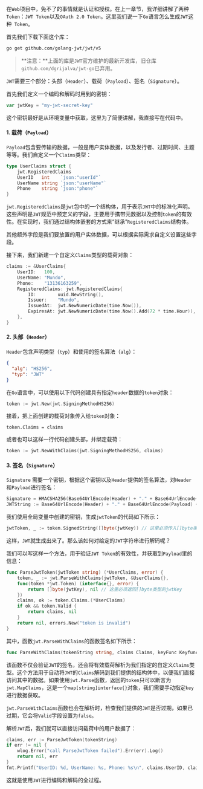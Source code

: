 在`Web`项目中，免不了的事情就是认证和授权。在上一章节，我详细讲解了两种`Token`：`JWT Token`以及`OAuth 2.0 Token`。这里我们说一下`Go`语言怎么生成`JWT`这种` Token`。

首先我们下载下面这个库：

```sh
go get github.com/golang-jwt/jwt/v5
```

> **注意：**上面的库是`JWT`官方维护的最新开发库，旧仓库`github.com/dgrijalva/jwt-go`已弃用。

`JWT`需要三个部分：头部（`Header`）、载荷（`Payload`）、签名（`Signature`）。

首先我们定义一个编码和解码时用到的密钥：

```go
var jwtKey = "my-jwt-secret-key"
```

这个密钥最好是从环境变量中获取，这里为了简便讲解，我直接写在代码中。

#### 1. 载荷（`Payload`）

`Payload`包含要传输的数据，一般是用户实体数据，以及发行者、过期时间、主题等等。我们自定义一个`Claims`类型：

```go
type UserClaims struct {
	jwt.RegisteredClaims
	UserID   int    `json:"userId"`
	UserName string `json:"userName"`
	Phone    string `json:"phone"`
}
```

`jwt.RegisteredClaims`是`jwt`包中的一个结构体，用于表示`JWT`中的标准化声明。这些声明是`JWT`规范中预定义的字段，主要用于携带元数据以及控制`token`的有效性。在实现时，我们通过结构体嵌套的方式来“继承”`RegisteredClaims`结构体。

其他额外字段是我们要放置的用户实体数据，可以根据实际需求自定义设置这些字段。

接下来，我们新建一个自定义`Claims`类型的载荷对象：

```go
claims := &UserClaims{
	UserID:   100,
	UserName: "Mundo",
	Phone:    "13136163259",
	RegisteredClaims: jwt.RegisteredClaims{
		ID:        uuid.NewString(),                                   // 设置jti，标识每个jwt
		Issuer:    "Mundo",                                            // 设置发行者iss
		IssuedAt:  jwt.NewNumericDate(time.Now()),                     // 设置创建时间iat
		ExpiresAt: jwt.NewNumericDate(time.Now().Add(72 * time.Hour)), // 设置过期时间exp为3天
	},
}
```

#### 2. 头部（`Header`）

`Header`包含声明类型（`typ`）和使用的签名算法（`alg`）：

```json
{
  "alg": "HS256",
  "typ": "JWT"
}
```

在`Go`语言中，可以使用以下代码创建具有指定`header`数据的`token`对象：

```go
token := jwt.New(jwt.SigningMethodHS256)
```

接着，把上面创建的载荷对象传入给`token`对象：

```
token.Claims = claims
```

或者也可以这样一行代码创建头部，并绑定载荷：

```go
token := jwt.NewWithClaims(jwt.SigningMethodHS256, claims)
```

#### 3. 签名（`Signature`）

`Signature` 需要一个密钥，根据这个密钥以及`Header`提供的签名算法，对`Header`和`Payload`进行签名：

```go
Signature = HMACSHA256(Base64UrlEncode(Header) + "." + Base64UrlEncode(Payload), secret)
JWTString := Base64UrlEncode(Header) + "." + Base64UrlEncode(Payload) + "." + Base64UrlEncode(Signature)
```

我们使用全局变量中创建的密钥，生成`jwtToken`的代码如下所示：
```go
jwtToken, _ := token.SignedString([]byte(jwtKey)) // 这里必须传入[]byte类型的jwtKey
```

这样，`JWT`就生成出来了。那么该如何对给定的`JWT`字符串进行解码呢？

我们可以写这样一个方法，用于验证`JWT Token`的有效性，并获取到`Payload`里的信息：

```go
func ParseJwtToken(jwtToken string) (*UserClaims, error) {
	token, _ := jwt.ParseWithClaims(jwtToken, &UserClaims{}, 
	func(token *jwt.Token) (interface{}, error) {
		return []byte(jwtKey), nil // 这里必须返回[]byte类型的jwtKey
	})
	claims, ok := token.Claims.(*UserClaims)
	if ok && token.Valid {
		return claims, nil
	}
    return nil, errors.New("token is invalid")
}
```

其中，函数`jwt.ParseWithClaims`的函数签名如下所示：

```go
func ParseWithClaims(tokenString string, claims Claims, keyFunc Keyfunc, options ...ParserOption) (*Token, error)
```

该函数不仅会验证`JWT`的签名，还会将有效载荷解析为我们指定的自定义`Claims`类型。这个方法用于自动将`JWT`的`Claims`解码到我们提供的结构体中，以便我们直接访问其中的数据。如果使用`jwt.Parse`函数，返回的`token`只可以断言为`jwt.MapClaims`，这是一个`map[string]interface{}`对象，我们需要手动指定`key`进行数据获取。

`jwt.ParseWithClaims`函数也会在解析时，检查我们提供的`JWT`是否过期，如果已过期，它会将`Valid`字段设置为`false`。

解析`JWT`后，我们就可以直接访问载荷中的用户数据了：

```go
claims, err := ParseJwtToken(tokenString)
if err != nil {
	wlog.Error("call ParseJwtToken failed").Err(err).Log()
    return nil, err
}
fmt.Printf("UserID: %d, UserName: %s, Phone: %s\n", claims.UserID, claims.UserName, claims.Phone)
```

这就是使用`JWT`进行编码和解码的全过程。
